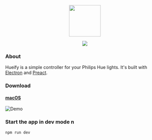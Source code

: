 <p align="center"><img height='100' src="https://kvartborg.net/assets/img/github/hueify-logo.png"></p>
<p align="center"><img src="https://travis-ci.org/kvartborg/hueify.svg?branch=test-components" /></p>

### About
Hueify is a simple controller for your Philips Hue lights. It's built with
[Electron](https://electron.atom.io/) and [Preact](https://preactjs.com/).

### Download
#### [macOS](https://github.com/kvartborg/hueify/releases/download/v0.1.1/Hueify.zip)

![Demo](https://github.com/kvartborg/hueify/blob/master/demo.gif)

### Start the app in dev mode n
```sh
npm run dev
```
